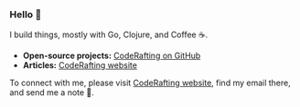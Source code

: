 ### Hello 👋
I build things, mostly with Go, Clojure, and Coffee ☕.

- **Open-source projects:** [CodeRafting on GitHub](https://github.com/coderafting)
- **Articles:** [CodeRafting website](https://www.coderafting.com)

To connect with me, please visit [CodeRafting website](https://www.coderafting.com), find my email there, and send me a note 🙂.
